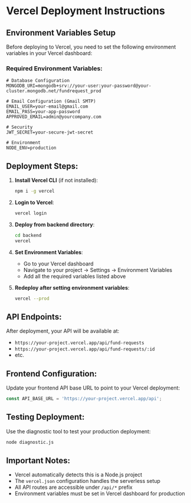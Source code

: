 # Vercel Deployment Instructions

## Environment Variables Setup

Before deploying to Vercel, you need to set the following environment variables in your Vercel dashboard:

### Required Environment Variables:
```
# Database Configuration
MONGODB_URI=mongodb+srv://your-user:your-password@your-cluster.mongodb.net/fundrequest_prod

# Email Configuration (Gmail SMTP)
EMAIL_USER=your-email@gmail.com
EMAIL_PASS=your-app-password
APPROVED_EMAIL=admin@yourcompany.com

# Security
JWT_SECRET=your-secure-jwt-secret

# Environment
NODE_ENV=production
```

## Deployment Steps:

1. **Install Vercel CLI** (if not installed):
   ```bash
   npm i -g vercel
   ```

2. **Login to Vercel**:
   ```bash
   vercel login
   ```

3. **Deploy from backend directory**:
   ```bash
   cd backend
   vercel
   ```

4. **Set Environment Variables**:
   - Go to your Vercel dashboard
   - Navigate to your project → Settings → Environment Variables
   - Add all the required variables listed above

5. **Redeploy after setting environment variables**:
   ```bash
   vercel --prod
   ```

## API Endpoints:
After deployment, your API will be available at:
- `https://your-project.vercel.app/api/fund-requests`
- `https://your-project.vercel.app/api/fund-requests/:id`
- etc.

## Frontend Configuration:
Update your frontend API base URL to point to your Vercel deployment:
```javascript
const API_BASE_URL = 'https://your-project.vercel.app/api';
```

## Testing Deployment:
Use the diagnostic tool to test your production deployment:
```bash
node diagnostic.js
```

## Important Notes:
- Vercel automatically detects this is a Node.js project
- The `vercel.json` configuration handles the serverless setup
- All API routes are accessible under `/api/*` prefix
- Environment variables must be set in Vercel dashboard for production